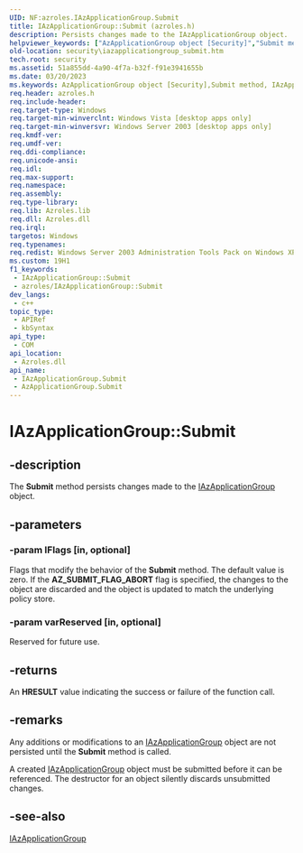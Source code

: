 ```yaml
---
UID: NF:azroles.IAzApplicationGroup.Submit
title: IAzApplicationGroup::Submit (azroles.h)
description: Persists changes made to the IAzApplicationGroup object.
helpviewer_keywords: ["AzApplicationGroup object [Security]","Submit method","IAzApplicationGroup interface [Security]","Submit method","IAzApplicationGroup.Submit","IAzApplicationGroup::Submit","Submit","Submit method [Security]","Submit method [Security]","AzApplicationGroup object","Submit method [Security]","IAzApplicationGroup interface","azroles/IAzApplicationGroup::Submit","security.iazapplicationgroup_submit"]
old-location: security\iazapplicationgroup_submit.htm
tech.root: security
ms.assetid: 51a855dd-4a90-4f7a-b32f-f91e3941655b
ms.date: 03/20/2023
ms.keywords: AzApplicationGroup object [Security],Submit method, IAzApplicationGroup interface [Security],Submit method, IAzApplicationGroup.Submit, IAzApplicationGroup::Submit, Submit, Submit method [Security], Submit method [Security],AzApplicationGroup object, Submit method [Security],IAzApplicationGroup interface, azroles/IAzApplicationGroup::Submit, security.iazapplicationgroup_submit
req.header: azroles.h
req.include-header: 
req.target-type: Windows
req.target-min-winverclnt: Windows Vista [desktop apps only]
req.target-min-winversvr: Windows Server 2003 [desktop apps only]
req.kmdf-ver: 
req.umdf-ver: 
req.ddi-compliance: 
req.unicode-ansi: 
req.idl: 
req.max-support: 
req.namespace: 
req.assembly: 
req.type-library: 
req.lib: Azroles.lib
req.dll: Azroles.dll
req.irql: 
targetos: Windows
req.typenames: 
req.redist: Windows Server 2003 Administration Tools Pack on Windows XP
ms.custom: 19H1
f1_keywords:
 - IAzApplicationGroup::Submit
 - azroles/IAzApplicationGroup::Submit
dev_langs:
 - c++
topic_type:
 - APIRef
 - kbSyntax
api_type:
 - COM
api_location:
 - Azroles.dll
api_name:
 - IAzApplicationGroup.Submit
 - AzApplicationGroup.Submit
---
```


# IAzApplicationGroup::Submit

## -description

The **Submit** method persists changes made to the [IAzApplicationGroup](nn-azroles-iazapplicationgroup.md) object.

## -parameters

### -param lFlags [in, optional]

Flags that modify the behavior of the **Submit** method. The default value is zero. If the **AZ_SUBMIT_FLAG_ABORT** flag is specified, the changes to the object are discarded and the object is updated to match the underlying policy store.

### -param varReserved [in, optional]

Reserved for future use.

## -returns

An **HRESULT** value indicating the success or failure of the function call.

## -remarks

Any additions or modifications to an [IAzApplicationGroup](nn-azroles-iazapplicationgroup.md) object are not persisted until the **Submit** method is called.

A created [IAzApplicationGroup](nn-azroles-iazapplicationgroup.md) object must be submitted before it can be referenced. The destructor for an object silently discards unsubmitted changes.

## -see-also

[IAzApplicationGroup](nn-azroles-iazapplicationgroup.md)
